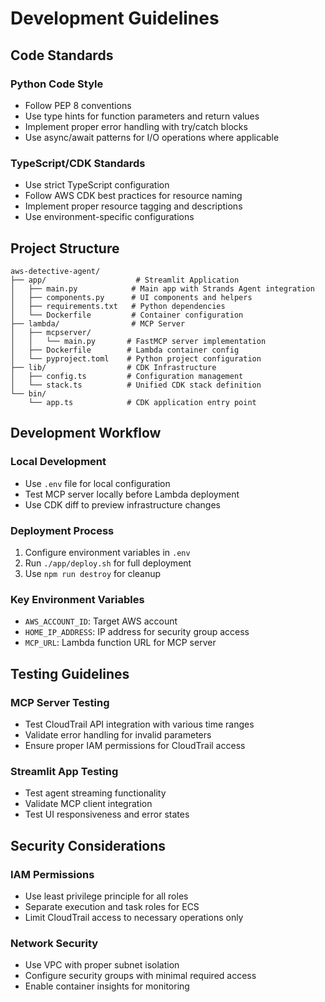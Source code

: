 # Development Guidelines

## Code Standards

### Python Code Style
- Follow PEP 8 conventions
- Use type hints for function parameters and return values
- Implement proper error handling with try/catch blocks
- Use async/await patterns for I/O operations where applicable

### TypeScript/CDK Standards
- Use strict TypeScript configuration
- Follow AWS CDK best practices for resource naming
- Implement proper resource tagging and descriptions
- Use environment-specific configurations

## Project Structure

```
aws-detective-agent/
├── app/                    # Streamlit Application
│   ├── main.py            # Main app with Strands Agent integration
│   ├── components.py      # UI components and helpers
│   ├── requirements.txt   # Python dependencies
│   └── Dockerfile         # Container configuration
├── lambda/                # MCP Server
│   ├── mcpserver/
│   │   └── main.py       # FastMCP server implementation
│   ├── Dockerfile        # Lambda container config
│   └── pyproject.toml    # Python project configuration
├── lib/                  # CDK Infrastructure
│   ├── config.ts         # Configuration management
│   └── stack.ts          # Unified CDK stack definition
└── bin/
    └── app.ts            # CDK application entry point
```

## Development Workflow

### Local Development
- Use `.env` file for local configuration
- Test MCP server locally before Lambda deployment
- Use CDK diff to preview infrastructure changes

### Deployment Process
1. Configure environment variables in `.env`
2. Run `./app/deploy.sh` for full deployment
3. Use `npm run destroy` for cleanup

### Key Environment Variables
- `AWS_ACCOUNT_ID`: Target AWS account
- `HOME_IP_ADDRESS`: IP address for security group access
- `MCP_URL`: Lambda function URL for MCP server

## Testing Guidelines

### MCP Server Testing
- Test CloudTrail API integration with various time ranges
- Validate error handling for invalid parameters
- Ensure proper IAM permissions for CloudTrail access

### Streamlit App Testing
- Test agent streaming functionality
- Validate MCP client integration
- Test UI responsiveness and error states

## Security Considerations

### IAM Permissions
- Use least privilege principle for all roles
- Separate execution and task roles for ECS
- Limit CloudTrail access to necessary operations only

### Network Security
- Use VPC with proper subnet isolation
- Configure security groups with minimal required access
- Enable container insights for monitoring